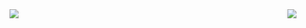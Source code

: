 <img align="left" src="https://github-readme-stats.vercel.app/api?username=touhidshaikh&count_private=true&show_icons=true&theme=dark" />

<img align="right" src="https://github-readme-stats.vercel.app/api/top-langs/?username=touhidshaikh&theme=dark&hide=html" />
